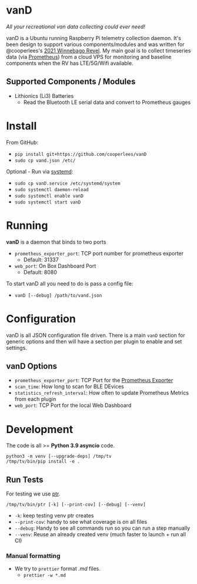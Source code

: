 # vanD

_All your recreational van data collecting could ever need!_

vanD is a Ubuntu running Raspberry Pi telemetry collection daemon. It's been design to support various
components/modules and was written for @cooperlees's [2021 Winnebago Revel](https://vanlife.cooperlees.com/).
My main goal is to collect timeseries data (via [Prometheus](https://prometheus.io/docs/introduction/overview/))
from a cloud VPS for monitoring and baseline components when the RV has LTE/5G/Wifi available.

## Supported Components / Modules

- Lithionics (Li3) Batteries
  - Read the Bluetooth LE serial data and convert to Prometheus gauges

# Install

From GitHub:

- `pip install git+https://github.com/cooperlees/vanD`
- `sudo cp vand.json /etc/`

Optional - Run via [systemd](https://www.freedesktop.org/wiki/Software/systemd/):

- `sudo cp vanD.service /etc/systemd/system`
- `sudo systemctl daemon-reload`
- `sudo systemctl enable vanD`
- `sudo systemctl start vanD`

# Running

**vanD** is a daemon that binds to two ports

- `prometheus_exporter_port`: TCP port number for prometheus exporter
  - Default: 31337
- `web_port`: On Box Dashboard Port
  - Default: 8080

To start vanD all you need to do is pass a config file:

- `vanD [--debug] /path/to/vand.json`

# Configuration

vanD is all JSON configuration file driven. There is a main `vanD` section for generic options
and then will have a section per plugin to enable and set settings.

## vanD Options

- `prometheus_exporter_port`: TCP Port for the [Prometheus Exporter](https://pypi.org/project/aioprometheus/)
- `scan_time`: How long to scan for BLE DEvices
- `statistics_refresh_interval`: How often to update Prometheus Metrics from each plugin
- `web_port`: TCP Port for the local Web Dashboard

# Development

The code is all >= **Python 3.9 asyncio** code.

```console
python3 -m venv [--upgrade-deps] /tmp/tv
/tmp/tv/bin/pip install -e .
```

## Run Tests

For testing we use [ptr](https://github.com/facebookincubator/ptr/).

```console
/tmp/tv/bin/ptr [-k] [--print-cov] [--debug] [--venv]
```

- `-k`: keep testing venv ptr creates
- `--print-cov`: handy to see what coverage is on all files
- `--debug`: Handy to see all commands run so you can run a step manually
- `--venv`: Reuse an already created venv (much faster to launch + run all CI)

### Manual formatting

- We try to `prettier` format _.md_ files.
  - `prettier -w *.md`

